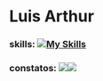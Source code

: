 # Luis Arthur
### skills: [![My Skills](https://skillicons.dev/icons?i=cpp,python,js,html,css,react,redux,jest)](https://skillicons.dev)
### constatos: <a href = "mailto:luisarthurlards03@gmail.com"><img src="https://img.shields.io/badge/-Gmail-%23333?style=for-the-badge&logo=gmail&logoColor=white" target="_blank"></a><a href="https://www.linkedin.com/in/luis-arthur-rodrigues-da-silva-0170b8237" target="_blank"><img src="https://img.shields.io/badge/-LinkedIn-%230077B5?style=for-the-badge&logo=linkedin&logoColor=white" target="_blank"></a> 
 
  

 	
